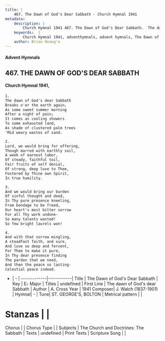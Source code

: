 ```yaml
---
title: |
    467. The Dawn of God's Dear Sabbath - Church Hymnal 1941
metadata:
    description: |
        Church Hymnal 1941 467. The Dawn of God's Dear Sabbath.  The dawn of God's dear Sabbath Breaks o'er the earth again, As some sweet summer morning After a night of pain; It comes as cooling showers To some exhausted land, As shade of clustered palm trees 'Mid weary wastes of sand. 
    keywords:  |
        Church Hymnal 1941, adventhymnals, advent hymnals, The Dawn of God's Dear Sabbath, The dawn of God's dear Sabbath. 
    author: Brian Onang'o
---
```


#### Advent Hymnals
## 467. THE DAWN OF GOD'S DEAR SABBATH
####  Church Hymnal 1941,

```txt
1.
The dawn of God's dear Sabbath
Breaks o'er the earth again,
As some sweet summer morning
After a night of pain;
It comes as cooling showers
To some exhausted land,
As shade of clustered palm trees
'Mid weary wastes of sand.

2.
Lord, we would bring for offering,
Though marred with earthly soil,
A week of earnest labor,
Of steady, faithful toil,
Fair fruits of self denial,
Of strong, deep love to Thee,
Fostered by Thine own Spirit,
In true humility.

3.
And we would bring our burden
Of sinful thought and deed,
In Thy pure presence kneeling,
From bondage to be freed,
Our heart's most bitter sorrow
For all Thy work undone-
So many talents wasted!
So few bright laurels won!

4.
And with that sorrow mingling,
A steadfast faith, and sure,
And love so deep and fervent,
For Thee to make it pure,
In Thy dear presence finding
The pardon that we need,
And then the peace so lasting-
Celestial peace indeed.

```

- |   -  |
-------------|------------|
Title | The Dawn of God's Dear Sabbath |
Key | E♭ Major |
Titles | undefined |
First Line | The dawn of God's dear Sabbath |
Author | A. Cross
Year | 1941
Composer| J. Walch (1837-1901) |
Hymnal|  - |
Tune| ST. GEORGE'S, BOLTON |
Metrical pattern | |
# Stanzas |  |
Chorus |  |
Chorus Type |  |
Subjects | The Church and Doctrines: The Sabbath |
Texts | undefined |
Print Texts | 
Scripture Song |  |
    
